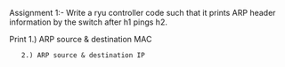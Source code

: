 Assignment 1:-
Write a ryu controller code such that it prints ARP header information by the switch after h1 pings h2.


Print  1.) ARP source & destination MAC


       2.) ARP source & destination IP
